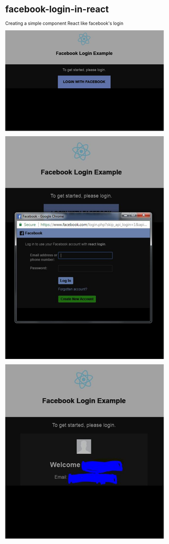 # facebook-login-in-react
Creating a simple component React like facebook's login

![alt text](https://github.com/JuneAlSi/facebook-login-in-react/blob/master/login1.JPG)


![alt text](https://github.com/JuneAlSi/facebook-login-in-react/blob/master/login2.JPG)


![alt text](https://github.com/JuneAlSi/facebook-login-in-react/blob/master/loginsuccess.JPG)

